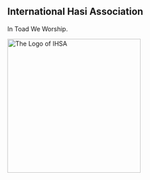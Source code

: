 International Hasi Association
------------------------------
In Toad We Worship.

<img src="Assets/icon.png" alt="The Logo of IHSA" width="301">

